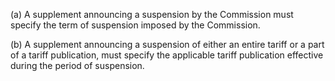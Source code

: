 (a) A supplement announcing a suspension by the Commission must specify the term of suspension imposed by the Commission.

(b) A supplement announcing a suspension of either an entire tariff or a part of a tariff publication, must specify the applicable tariff publication effective during the period of suspension.

